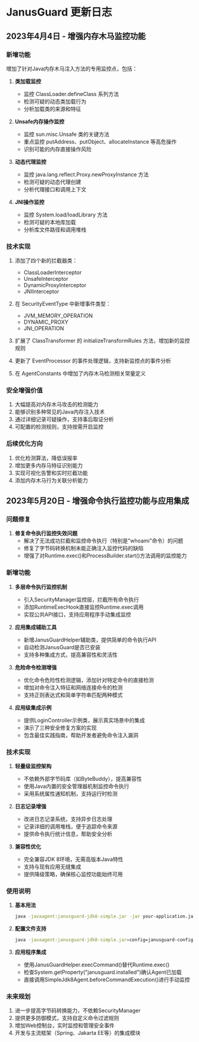 # JanusGuard 更新日志

## 2023年4月4日 - 增强内存木马监控功能

### 新增功能

增加了针对Java内存木马注入方法的专用监控点，包括：

1. **类加载监控**
   - 监控 ClassLoader.defineClass 系列方法
   - 检测可疑的动态类加载行为
   - 分析加载类的来源和特征

2. **Unsafe内存操作监控**
   - 监控 sun.misc.Unsafe 类的关键方法
   - 重点监控 putAddress、putObject、allocateInstance 等高危操作
   - 识别可能的内存直接操作风险

3. **动态代理监控**
   - 监控 java.lang.reflect.Proxy.newProxyInstance 方法
   - 检测可疑的动态代理创建
   - 分析代理接口和调用上下文

4. **JNI操作监控**
   - 监控 System.load/loadLibrary 方法
   - 检测可疑的本地库加载
   - 分析库文件路径和调用堆栈

### 技术实现

1. 添加了四个新的拦截器类：
   - ClassLoaderInterceptor
   - UnsafeInterceptor
   - DynamicProxyInterceptor
   - JNIInterceptor

2. 在 SecurityEventType 中新增事件类型：
   - JVM_MEMORY_OPERATION
   - DYNAMIC_PROXY
   - JNI_OPERATION

3. 扩展了 ClassTransformer 的 initializeTransformRules 方法，增加新的监控规则

4. 更新了 EventProcessor 的事件处理逻辑，支持新监控点的事件分析

5. 在 AgentConstants 中增加了内存木马检测相关常量定义

### 安全增强价值

1. 大幅提高对内存木马攻击的检测能力
2. 能够识别多种常见的Java内存注入技术
3. 通过详细记录可疑操作，支持事后取证分析
4. 可配置的检测规则，支持按需开启监控

### 后续优化方向

1. 优化检测算法，降低误报率
2. 增加更多内存马特征识别能力
3. 实现可视化告警和实时拦截功能
4. 添加内存木马行为关联分析能力 

## 2023年5月20日 - 增强命令执行监控功能与应用集成

### 问题修复

1. **修复命令执行监控失效问题**
   - 解决了无法成功拦截和监控命令执行（特别是"whoami"命令）的问题
   - 修复了字节码转换机制未能正确注入监控代码的缺陷
   - 增强了对Runtime.exec()和ProcessBuilder.start()方法调用的监控能力

### 新增功能

1. **多层命令执行监控机制**
   - 引入SecurityManager监控层，拦截所有命令执行
   - 添加RuntimeExecHook直接监控Runtime.exec调用
   - 实现公共API接口，支持应用程序手动集成监控

2. **应用集成辅助工具**
   - 新增JanusGuardHelper辅助类，提供简单的命令执行API
   - 自动检测JanusGuard是否已安装
   - 支持多种集成方式，提高兼容性和灵活性

3. **危险命令检测增强**
   - 优化命令危险性检测逻辑，添加针对特定命令的直接检测
   - 增加对命令注入特征和网络连接命令的检测
   - 支持正则表达式和简单字符串匹配两种模式

4. **应用级集成示例**
   - 提供LoginController示例类，展示真实场景中的集成
   - 演示了三种安全修复方案的实现
   - 包含最佳实践指南，帮助开发者避免命令注入漏洞

### 技术实现

1. **轻量级监控架构**
   - 不依赖外部字节码库（如ByteBuddy），提高兼容性
   - 使用Java内置的安全管理器机制监控命令执行
   - 采用系统属性通知机制，支持运行时检测

2. **日志记录增强**
   - 改进日志记录系统，支持异步日志处理
   - 记录详细的调用堆栈，便于追踪命令来源
   - 提供命令执行统计信息，帮助安全分析

3. **兼容性优化**
   - 完全兼容JDK 8环境，无需高版本Java特性
   - 支持与现有应用无缝集成
   - 提供降级策略，确保核心监控功能始终可用

### 使用说明

1. **基本用法**
   ```bash
   java -javaagent:janusguard-jdk8-simple.jar -jar your-application.jar
   ```

2. **配置文件支持**
   ```bash
   java -javaagent:janusguard-jdk8-simple.jar=config=janusguard-config.properties -jar your-application.jar
   ```

3. **应用程序集成**
   - 使用JanusGuardHelper.execCommand()替代Runtime.exec()
   - 检查System.getProperty("janusguard.installed")确认Agent已加载
   - 直接调用SimpleJdk8Agent.beforeCommandExecution()进行手动监控

### 未来规划

1. 进一步提高字节码转换能力，不依赖SecurityManager
2. 提供更多防御模式，支持自定义命令过滤规则
3. 增加Web控制台，实时监控和管理安全事件
4. 开发与主流框架（Spring、Jakarta EE等）的集成模块 